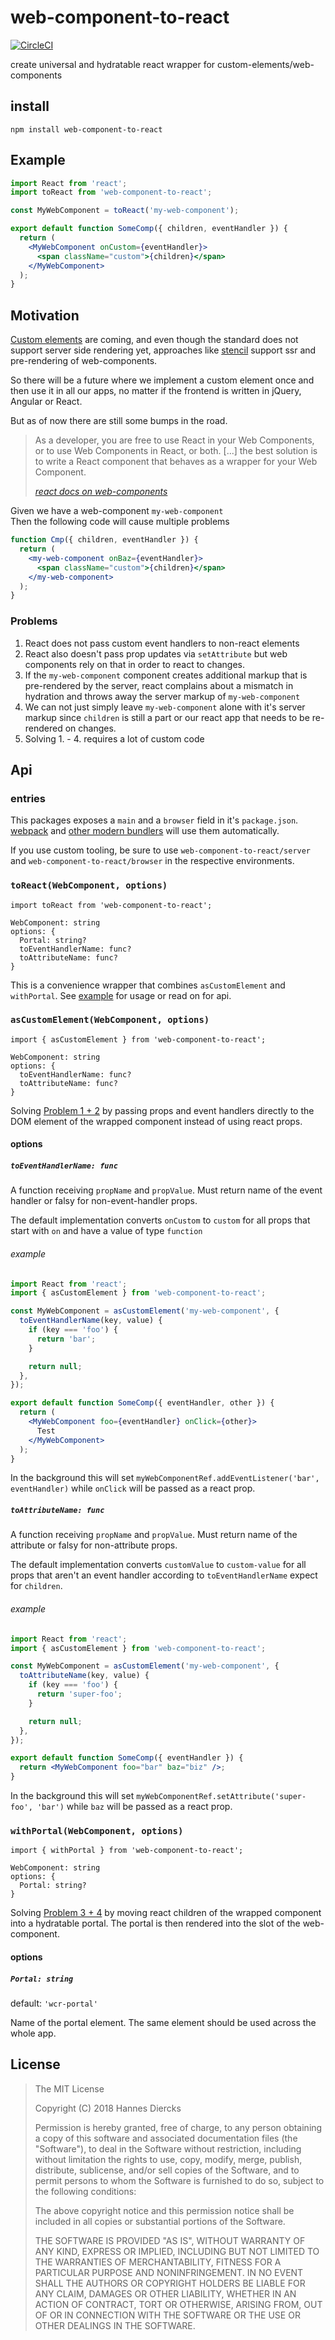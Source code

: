 # web-component-to-react

[![CircleCI](https://circleci.com/gh/patternsonio/web-component-to-react/tree/master.svg?style=shield)](https://circleci.com/gh/patternsonio/web-component-to-react/tree/master)

create universal and hydratable react wrapper for custom-elements/web-components

## install

`npm install web-component-to-react`

## Example

```jsx
import React from 'react';
import toReact from 'web-component-to-react';

const MyWebComponent = toReact('my-web-component');

export default function SomeComp({ children, eventHandler }) {
  return (
    <MyWebComponent onCustom={eventHandler}>
      <span className="custom">{children}</span>
    </MyWebComponent>
  );
}
```

## Motivation

[Custom elements](https://developer.mozilla.org/en-US/docs/Web/Web_Components/Using_custom_elements)
are coming, and even though the standard does not support
server side rendering yet, approaches like [stencil](https://stenciljs.com/)
support ssr and pre-rendering of web-components.

So there will be a future where we implement a custom element once and then use
it in all our apps, no matter if the frontend is written in jQuery, Angular or
React.

But as of now there are still some bumps in the road.

> As a developer, you are free to use React in your Web Components, or to use Web Components in React, or both.
> [...] the best solution is to write a React component that behaves as a wrapper for your Web Component.
>
> _[react docs on web-components](https://reactjs.org/docs/web-components.html)_

Given we have a web-component `my-web-component`  
Then the following code will cause multiple problems

```jsx
function Cmp({ children, eventHandler }) {
  return (
    <my-web-component onBaz={eventHandler}>
      <span className="custom">{children}</span>
    </my-web-component>
  );
}
```

### Problems

1.  React does not pass custom event handlers to non-react elements
2.  React also doesn't pass prop updates via `setAttribute` but web components
    rely on that in order to react to changes.
3.  If the `my-web-component` component creates additional markup that is pre-rendered
    by the server, react complains about a mismatch in hydration and throws
    away the server markup of `my-web-component`
4.  We can not just simply leave `my-web-component` alone with it's server markup since
    `children` is still a part or our react app that needs to be re-rendered
    on changes.
5.  Solving 1. - 4. requires a lot of custom code

## Api

### entries

This packages exposes a `main` and a `browser` field in it's `package.json`.
[webpack](https://webpack.js.org/) and [other modern bundlers](https://duckduckgo.com/?q=webpack+alternatives) will use them automatically.

If you use custom tooling, be sure to use `web-component-to-react/server` and
`web-component-to-react/browser` in the respective environments.

### `toReact(WebComponent, options)`

`import toReact from 'web-component-to-react';`

```
WebComponent: string
options: {
  Portal: string?
  toEventHandlerName: func?
  toAttributeName: func?
}
```

This is a convenience wrapper that combines `asCustomElement` and `withPortal`.
See [example](#example) for usage or read on for api.

### `asCustomElement(WebComponent, options)`

`import { asCustomElement } from 'web-component-to-react';`

```
WebComponent: string
options: {
  toEventHandlerName: func?
  toAttributeName: func?
}
```

Solving [Problem 1 + 2](#problems) by passing props and event handlers
directly to the DOM element of the wrapped component instead of using react props.

#### options

##### `toEventHandlerName: func`

A function receiving `propName` and `propValue`.
Must return name of the event handler or falsy for non-event-handler props.

The default implementation converts `onCustom` to `custom` for all props that
start with `on` and have a value of type `function`

###### example

```jsx
import React from 'react';
import { asCustomElement } from 'web-component-to-react';

const MyWebComponent = asCustomElement('my-web-component', {
  toEventHandlerName(key, value) {
    if (key === 'foo') {
      return 'bar';
    }

    return null;
  },
});

export default function SomeComp({ eventHandler, other }) {
  return (
    <MyWebComponent foo={eventHandler} onClick={other}>
      Test
    </MyWebComponent>
  );
}
```

In the background this will set `myWebComponentRef.addEventListener('bar', eventHandler)`
while `onClick` will be passed as a react prop.

##### `toAttributeName: func`

A function receiving `propName` and `propValue`.
Must return name of the attribute or falsy for non-attribute props.

The default implementation converts `customValue` to `custom-value` for all props
that aren't an event handler according to `toEventHandlerName` expect for `children`.

###### example

```jsx
import React from 'react';
import { asCustomElement } from 'web-component-to-react';

const MyWebComponent = asCustomElement('my-web-component', {
  toAttributeName(key, value) {
    if (key === 'foo') {
      return 'super-foo';
    }

    return null;
  },
});

export default function SomeComp({ eventHandler }) {
  return <MyWebComponent foo="bar" baz="biz" />;
}
```

In the background this will set `myWebComponentRef.setAttribute('super-foo', 'bar')`
while `baz` will be passed as a react prop.

### `withPortal(WebComponent, options)`

`import { withPortal } from 'web-component-to-react';`

```
WebComponent: string
options: {
  Portal: string?
}
```

Solving [Problem 3 + 4](#problems) by moving react children of the wrapped
component into a hydratable portal.
The portal is then rendered into the slot of the web-component.

#### options

##### `Portal: string`

default: `'wcr-portal'`

Name of the portal element. The same element should be used across the whole app.

## License

> The MIT License
>
> Copyright (C) 2018 Hannes Diercks
>
> Permission is hereby granted, free of charge, to any person obtaining a copy of
> this software and associated documentation files (the "Software"), to deal in
> the Software without restriction, including without limitation the rights to
> use, copy, modify, merge, publish, distribute, sublicense, and/or sell copies
> of the Software, and to permit persons to whom the Software is furnished to do
> so, subject to the following conditions:
>
> The above copyright notice and this permission notice shall be included in all
> copies or substantial portions of the Software.
>
> THE SOFTWARE IS PROVIDED "AS IS", WITHOUT WARRANTY OF ANY KIND, EXPRESS OR
> IMPLIED, INCLUDING BUT NOT LIMITED TO THE WARRANTIES OF MERCHANTABILITY, FITNESS
> FOR A PARTICULAR PURPOSE AND NONINFRINGEMENT. IN NO EVENT SHALL THE AUTHORS OR
> COPYRIGHT HOLDERS BE LIABLE FOR ANY CLAIM, DAMAGES OR OTHER LIABILITY, WHETHER
> IN AN ACTION OF CONTRACT, TORT OR OTHERWISE, ARISING FROM, OUT OF OR IN
> CONNECTION WITH THE SOFTWARE OR THE USE OR OTHER DEALINGS IN THE SOFTWARE.
